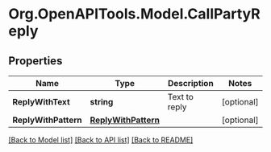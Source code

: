 
# Org.OpenAPITools.Model.CallPartyReply

## Properties

Name | Type | Description | Notes
------------ | ------------- | ------------- | -------------
**ReplyWithText** | **string** | Text to reply | [optional] 
**ReplyWithPattern** | [**ReplyWithPattern**](ReplyWithPattern.md) |  | [optional] 

[[Back to Model list]](../README.md#documentation-for-models)
[[Back to API list]](../README.md#documentation-for-api-endpoints)
[[Back to README]](../README.md)

